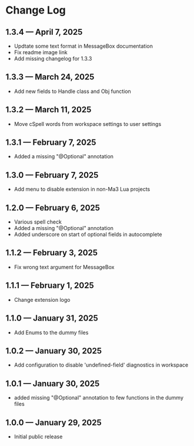 # Change Log

## 1.3.4 — April 7, 2025
- Updtate some text format in MessageBox documentation
- Fix readme image link
- Add missing changelog for 1.3.3

## 1.3.3 — March 24, 2025
- Add new fields to Handle class and Obj function

## 1.3.2 — March 11, 2025
- Move cSpell words from workspace settings to user settings

## 1.3.1 — February 7, 2025
- Added a missing "@Optional" annotation

## 1.3.0 — February 7, 2025
- Add menu to disable extension in non-Ma3 Lua projects

## 1.2.0 — February 6, 2025
- Various spell check
- Added a missing "@Optional" annotation
- Added underscore on start of optional fields in autocomplete

## 1.1.2 — February 3, 2025
- Fix wrong text argument for MessageBox

## 1.1.1 — February 1, 2025
- Change extension logo

## 1.1.0 — January 31, 2025
- Add Enums to the dummy files

## 1.0.2 — January 30, 2025
- Add configuration to disable 'undefined-field' diagnostics in workspace

## 1.0.1 — January 30, 2025
- added missing "@Optional" annotation to few functions in the dummy files

## 1.0.0 — January 29, 2025
- Initial public release